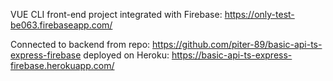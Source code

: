 VUE CLI front-end project integrated with Firebase: https://only-test-be063.firebaseapp.com/

Connected to backend from repo: https://github.com/piter-89/basic-api-ts-express-firebase deployed on Heroku: https://basic-api-ts-express-firebase.herokuapp.com/
